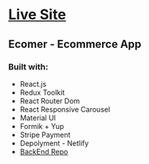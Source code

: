 <h1><a href="https://ecomer3.netlify.app/"> Live Site </a></h1>

<h2>Ecomer - Ecommerce App </h2>

<h3>Built with:</h3>
<ul>
<li>React.js</li>
<li>Redux Toolkit</li>
<li>React Router Dom</li>
<li>React Responsive Carousel</li>
<li>Material UI</li>
<li>Formik + Yup</>
<li>Stripe Payment</li>
<li>Depolyment - Netlify</li>
<li><a href="https://github.com/irfandayan/strapi-server-ecomer"> BackEnd Repo </a></li>

</ul>
